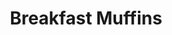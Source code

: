 ---
title: Breakfast Muffins
metadata:
  servings: '12'
  title: Breakfast Muffins
  course: Breakfast
ingredients:
- name: cinnamon
  amount: 1 tsp
- name: oats
  amount: 450 g
- name: greek yogurt
  amount: 500 g
- name: raisins
  amount: 30 g
- name: baking powder
  amount: 1 tsp
- name: frozen raspberries
  amount: 150 g
cookware:
- name: mixing bowl
- name: 12 muffin cases
- name: muffin tray
steps:
- description: Preheat the oven to 180C.
- description: Grab a mixing bowl and add in the oats, greek yogurt, frozen raspberries,
    raisins, cinnamon and baking powder. Stir until the oats are covered.
- description: Add 12 muffin cases into a muffin tray and divide the mixture evenly
    across them all.
- description: Cook in the oven for 15 minutes and allow to cool before storing them.

---